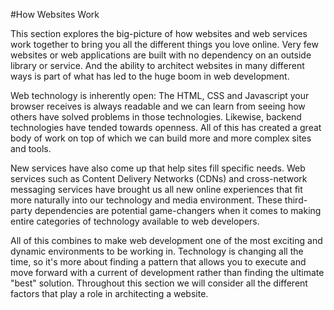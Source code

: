 #How Websites Work

This section explores the big-picture of how websites and web services work together to bring you all the different things you love online. Very few websites or web applications are built with no dependency on an outside library or service. And the ability to architect websites in many different ways is part of what has led to the huge boom in web development.

Web technology is inherently open: The HTML, CSS and Javascript your browser receives is always readable and we can learn from seeing how others have solved problems in those technologies. Likewise, backend technologies have tended towards openness. All of this has created a great body of work on top of which we can build more and more complex sites and tools.

New services have also come up that help sites fill specific needs. Web services such as Content Delivery Networks (CDNs) and cross-network messaging services have brought us all new online experiences that fit more naturally into our technology and media environment. These third-party dependencies are potential game-changers when it comes to making entire categories of technology available to web developers.

All of this combines to make web development one of the most exciting and dynamic environments to be working in. Technology is changing all the time, so it's more about finding a pattern that allows you to execute and move forward with a current of development rather than finding the ultimate "best" solution. Throughout this section we will consider all the different factors that play a role in architecting a website.